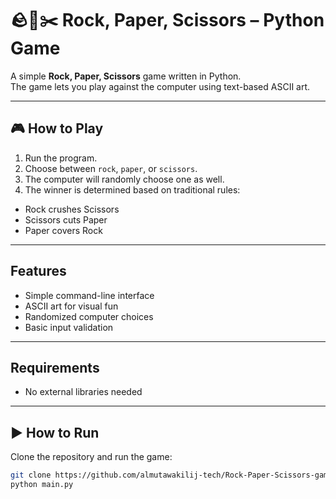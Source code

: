 # 🪨📄✂️ Rock, Paper, Scissors – Python Game

A simple **Rock, Paper, Scissors** game written in Python.  
The game lets you play against the computer using text-based ASCII art.

---

## 🎮 How to Play

1. Run the program.
2. Choose between `rock`, `paper`, or `scissors`.
3. The computer will randomly choose one as well.
4. The winner is determined based on traditional rules:

- Rock crushes Scissors
- Scissors cuts Paper
- Paper covers Rock

---

## Features

- Simple command-line interface
- ASCII art for visual fun
- Randomized computer choices
- Basic input validation

---

## Requirements

- No external libraries needed

---

## ▶️ How to Run

Clone the repository and run the game:

```bash
git clone https://github.com/almutawakilij-tech/Rock-Paper-Scissors-game/blob/main/main.py
python main.py
